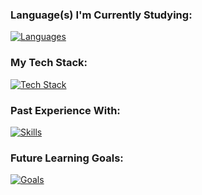 ### **Language(s) I'm Currently Studying:**
[![Languages](https://skillicons.dev/icons?i=js,ts,java)](https://skillicons.dev)

### **My Tech Stack:**
[![Tech Stack](https://skillicons.dev/icons?i=react,tailwind,nodejs,express,postgres)](https://skillicons.dev)

### **Past Experience With:**
[![Skills](https://skillicons.dev/icons?i=html,css,sass,py,cpp,lua,godot)](https://skillicons.dev)

### **Future Learning Goals:**
[![Goals](https://skillicons.dev/icons?i=jest,redis,docker,aws,azure,nextjs)](https://skillicons.dev)
